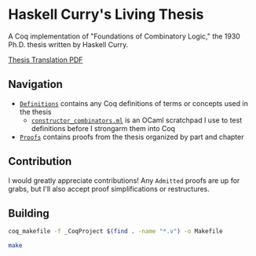# Haskell Curry's Living Thesis

 A Coq implementation of "Foundations of Combinatory Logic," the 1930 Ph.D. thesis written by Haskell Curry.

[Thesis Translation PDF](https://www.overleaf.com/read/rzhdyjvrzbgy)

## Navigation

- [`Definitions`](Definitions/) contains any Coq definitions of terms or concepts used in the thesis
    - [`constructor_combinators.ml`](Definitions/constructor_combinators.ml) is an OCaml scratchpad I use to test definitions before I strongarm them into Coq
- [`Proofs`](Proofs/) contains proofs from the thesis organized by part and chapter

## Contribution

I would greatly appreciate contributions! 
Any `Admitted` proofs are up for grabs, 
but I'll also accept proof simplifications 
or restructures.

## Building

```bash
coq_makefile -f _CoqProject $(find . -name "*.v") -o Makefile

make
```
